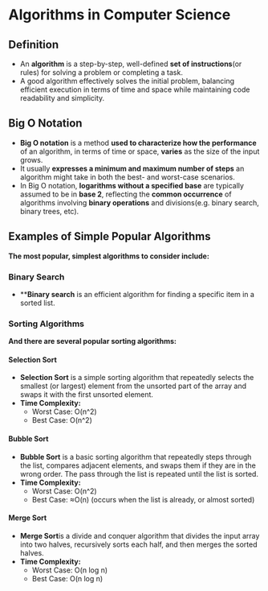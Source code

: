 # Algorithms in Computer Science

## Definition
- An **algorithm** is a step-by-step, well-defined **set of instructions**(or rules) for solving a problem or completing a task.
- A good algorithm effectively solves the initial problem, balancing efficient execution in terms of time and space while maintaining code readability and simplicity.

## Big O Notation

- **Big O notation** is a method **used to characterize how the performance** of an algorithm, in terms of time or space, **varies** as the size of the input grows.
- It usually **expresses a minimum and maximum number of steps** an algorithm might take in both the best- and worst-case scenarios.
- In Big O notation, **logarithms without a specified base** are typically assumed to be in **base 2**, reflecting the **common occurrence** of algorithms involving **binary operations** and divisions(e.g. binary search, binary trees, etc). 

## Examples of Simple Popular Algorithms

**The most popular, simplest algorithms to consider include:**

### Binary Search

- ****Binary search** is an efficient algorithm for finding a specific item in a sorted list.

### Sorting Algorithms

**And there are several popular sorting algorithms:**

#### Selection Sort

- **Selection Sort** is a simple sorting algorithm that repeatedly selects the smallest (or largest) element from the unsorted part of the array and swaps it with the first unsorted element.
- **Time Complexity:** 
  - Worst Case: O(n^2)
  - Best Case: O(n^2)

#### Bubble Sort

- **Bubble Sort** is a basic sorting algorithm that repeatedly steps through the list, compares adjacent elements, and swaps them if they are in the wrong order. The pass through the list is repeated until the list is sorted.
- **Time Complexity:** 
  - Worst Case: O(n^2)
  - Best Case: ≈O(n) (occurs when the list is already, or almost sorted)

#### Merge Sort

- **Merge Sort**is a divide and conquer algorithm that divides the input array into two halves, recursively sorts each half, and then merges the sorted halves.
- **Time Complexity:** 
  - Worst Case: O(n log n)
  - Best Case: O(n log n)

